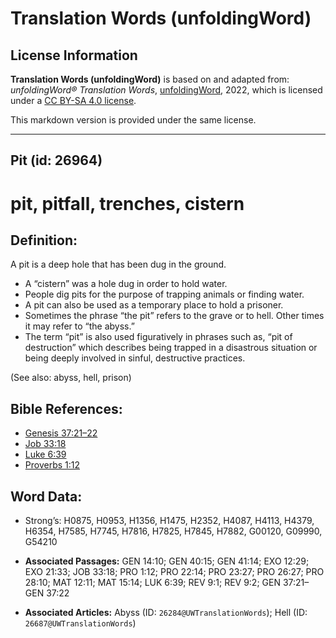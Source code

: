 # Translation Words (unfoldingWord)

## License Information

**Translation Words (unfoldingWord)** is based on and adapted from: _unfoldingWord® Translation Words_, [unfoldingWord](https://unfoldingword.org/utw), 2022, which is licensed under a [CC BY-SA 4.0 license](https://creativecommons.org/licenses/by-sa/4.0/legalcode.en).

This markdown version is provided under the same license.



--------------------------------

## Pit (id: 26964)

pit, pitfall, trenches, cistern
===============================

Definition:
-----------

A pit is a deep hole that has been dug in the ground.

* A “cistern” was a hole dug in order to hold water.
* People dig pits for the purpose of trapping animals or finding water.
* A pit can also be used as a temporary place to hold a prisoner.
* Sometimes the phrase “the pit” refers to the grave or to hell. Other times it may refer to “the abyss.”
* The term “pit” is also used figuratively in phrases such as, “pit of destruction” which describes being trapped in a disastrous situation or being deeply involved in sinful, destructive practices.

(See also: abyss, hell, prison)

Bible References:
-----------------

* [Genesis 37:21–22](https://ref.ly/Gen37:21-Gen37:22)
* [Job 33:18](https://ref.ly/Job33:18)
* [Luke 6:39](https://ref.ly/Luke6:39)
* [Proverbs 1:12](https://ref.ly/Prov1:12)

Word Data:
----------

* Strong’s: H0875, H0953, H1356, H1475, H2352, H4087, H4113, H4379, H6354, H7585, H7745, H7816, H7825, H7845, H7882, G00120, G09990, G54210

* **Associated Passages:** GEN 14:10; GEN 40:15; GEN 41:14; EXO 12:29; EXO 21:33; JOB 33:18; PRO 1:12; PRO 22:14; PRO 23:27; PRO 26:27; PRO 28:10; MAT 12:11; MAT 15:14; LUK 6:39; REV 9:1; REV 9:2; GEN 37:21–GEN 37:22
* **Associated Articles:** Abyss (ID: `26284@UWTranslationWords`); Hell (ID: `26687@UWTranslationWords`)


